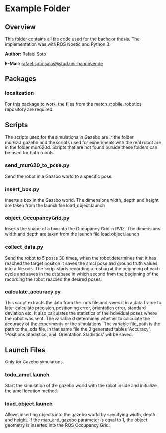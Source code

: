 # Example Folder
## Overview

This folder contains all the code used for the bachelor thesis. The implementation was with ROS Noetic and Python 3.

**Author:** Rafael Soto 

**E-Mail:** rafael.soto.salas@stud.uni-hannover.de

## Packages
### localization 
For this package to work, the files from the match_mobile_robotics repository are required.

## Scripts
The scripts used for the simulations in Gazebo are in the folder mur620_gazebo and the scripts used for experiments with the real robot are in the folder mur620d. Scripts that are not found outside these folders can be used for both robots.
### send_mur620_to_pose.py 
Send the robot in a Gazebo world to a specific pose.

### insert_box.py 
Inserts a box in the Gazebo world. The dimensions width, depth and height are taken from the launch file load_object.launch

### object_OccupancyGrid.py 
Inserts the shape of a box into the Occupancy Grid in RVIZ. The dimensions width and depth are taken from the launch file load_object.launch

### collect_data.py 
Send the robot to 5 poses 30 times, when the robot determines that it has reached the target position it saves the amcl pose and ground truth values into a file.ods. The script starts recording a rosbag at the beginning of each cycle and saves in the database in which second from the beginning of the recording the robot reached the desired poses.

### calculate_accuracy.py 
This script extracts the data from the .ods file and saves it in a data frame to later calculate precision, positioning error, orientation error, standard deviation etc. It also calculates the statistics of the individual poses where the robot was sent. The variable d determines whether to calculate the accuracy of the experiments or the simulations. The variable file_path is the path to the .ods file, in that same file the 3 generated tables 'Accuracy', 'Positions Stadistics' and 'Orientation Stadistics' will be saved.

## Launch Files
Only for Gazebo simulations.

### todo_amcl.launch
Start the simulation of the gazebo world with the robot inside and initialize the amcl location method.

### load_object.launch
Allows inserting objects into the gazebo world by specifying width, depth and height.
If the map_and_gazebo parameter is equal to 1, the object geometry is inserted into the ROS Occupancy Grid.



